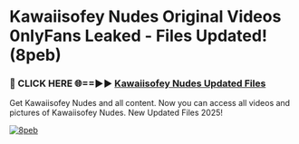 # Kawaiisofey Nudes Original Videos 0nlyFans Leaked - Files Updated! (8peb)

<h3>🔴 CLICK HERE 🌐==►► <a href="https://tinyurl.com/ehrbuxhb" rel="nofollow">Kawaiisofey Nudes Updated Files</a></h3>

Get Kawaiisofey Nudes and all content. Now you can access all videos and pictures of Kawaiisofey Nudes. New Updated Files 2025!

[![8peb](https://i.imgur.com/lVYEuWS.gif)](https://tinyurl.com/ehrbuxhb)
